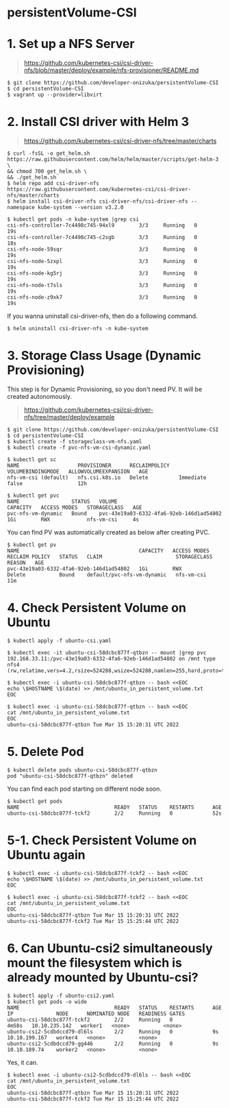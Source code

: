 # persistentVolume-CSI

# 1. Set up a NFS Server
> https://github.com/kubernetes-csi/csi-driver-nfs/blob/master/deploy/example/nfs-provisioner/README.md
```
$ git clone https://github.com/developer-onizuka/persistentVolume-CSI
$ cd persistentVolume-CSI
$ vagrant up --provider=libvirt
```

# 2. Install CSI driver with Helm 3
> https://github.com/kubernetes-csi/csi-driver-nfs/tree/master/charts
```
$ curl -fsSL -o get_helm.sh https://raw.githubusercontent.com/helm/helm/master/scripts/get-helm-3 \
&& chmod 700 get_helm.sh \
&& ./get_helm.sh
$ helm repo add csi-driver-nfs https://raw.githubusercontent.com/kubernetes-csi/csi-driver-nfs/master/charts
$ helm install csi-driver-nfs csi-driver-nfs/csi-driver-nfs --namespace kube-system --version v3.2.0
```
```
$ kubectl get pods -n kube-system |grep csi
csi-nfs-controller-7c4498c745-94xl9        3/3     Running   0             19s
csi-nfs-controller-7c4498c745-c2sgb        3/3     Running   0             18s
csi-nfs-node-59sqr                         3/3     Running   0             19s
csi-nfs-node-5zxpl                         3/3     Running   0             19s
csi-nfs-node-kg5rj                         3/3     Running   0             19s
csi-nfs-node-t7sls                         3/3     Running   0             19s
csi-nfs-node-z9xk7                         3/3     Running   0             19s
```

If you wanna uninstall csi-driver-nfs, then do a following command.
```
$ helm uninstall csi-driver-nfs -n kube-system
```

# 3. Storage Class Usage (Dynamic Provisioning)
This step is for Dynamic Provisioning, so you don't need PV. It will be created autonomously.
> https://github.com/kubernetes-csi/csi-driver-nfs/tree/master/deploy/example
```
$ git clone https://github.com/developer-onizuka/persistentVolume-CSI
$ cd persistentVolume-CSI
$ kubectl create -f storageclass-vm-nfs.yaml
$ kubectl create -f pvc-nfs-vm-csi-dynamic.yaml
```
```
$ kubectl get sc
NAME                   PROVISIONER      RECLAIMPOLICY   VOLUMEBINDINGMODE   ALLOWVOLUMEEXPANSION   AGE
nfs-vm-csi (default)   nfs.csi.k8s.io   Delete          Immediate           false                  12h

$ kubectl get pvc
NAME                 STATUS   VOLUME                                     CAPACITY   ACCESS MODES   STORAGECLASS   AGE
pvc-nfs-vm-dynamic   Bound    pvc-43e19a03-6332-4fa6-92eb-146d1ad54802   1Gi        RWX            nfs-vm-csi     4s
```

You can find PV was automatically created as below after creating PVC.
```
$ kubectl get pv
NAME                                       CAPACITY   ACCESS MODES   RECLAIM POLICY   STATUS   CLAIM                        STORAGECLASS   REASON   AGE
pvc-43e19a03-6332-4fa6-92eb-146d1ad54802   1Gi        RWX            Delete           Bound    default/pvc-nfs-vm-dynamic   nfs-vm-csi              11m
```


# 4. Check Persistent Volume on Ubuntu
```
$ kubectl apply -f ubuntu-csi.yaml
```
```
$ kubectl exec -it ubuntu-csi-58dcbc877f-qtbzn -- mount |grep pvc
192.168.33.11:/pvc-43e19a03-6332-4fa6-92eb-146d1ad54802 on /mnt type nfs4 (rw,relatime,vers=4.2,rsize=524288,wsize=524288,namlen=255,hard,proto=tcp,timeo=600,retrans=2,sec=sys,clientaddr=192.168.33.104,local_lock=none,addr=192.168.33.11)
```
```
$ kubectl exec -i ubuntu-csi-58dcbc877f-qtbzn -- bash <<EOC
echo \$HOSTNAME \$(date) >> /mnt/ubuntu_in_persistent_volume.txt
EOC

$ kubectl exec -i ubuntu-csi-58dcbc877f-qtbzn -- bash <<EOC
cat /mnt/ubuntu_in_persistent_volume.txt
EOC
ubuntu-csi-58dcbc877f-qtbzn Tue Mar 15 15:20:31 UTC 2022
```

# 5. Delete Pod
```
$ kubectl delete pods ubuntu-csi-58dcbc877f-qtbzn 
pod "ubuntu-csi-58dcbc877f-qtbzn" deleted
```
You can find each pod starting on different node soon.
```
$ kubectl get pods
NAME                               READY   STATUS    RESTARTS      AGE
ubuntu-csi-58dcbc877f-tckf2        2/2     Running   0             52s
```

# 5-1. Check Persistent Volume on Ubuntu again
```
$ kubectl exec -i ubuntu-csi-58dcbc877f-tckf2 -- bash <<EOC
echo \$HOSTNAME \$(date) >> /mnt/ubuntu_in_persistent_volume.txt
EOC

$ kubectl exec -i ubuntu-csi-58dcbc877f-tckf2 -- bash <<EOC
cat /mnt/ubuntu_in_persistent_volume.txt
EOC
ubuntu-csi-58dcbc877f-qtbzn Tue Mar 15 15:20:31 UTC 2022
ubuntu-csi-58dcbc877f-tckf2 Tue Mar 15 15:25:44 UTC 2022
```

# 6. Can Ubuntu-csi2 simultaneously mount the filesystem which is already mounted by Ubuntu-csi?
```
$ kubectl apply -f ubuntu-csi2.yaml
$ kubectl get pods -o wide
NAME                               READY   STATUS    RESTARTS      AGE     IP              NODE      NOMINATED NODE   READINESS GATES
ubuntu-csi-58dcbc877f-tckf2        2/2     Running   0             4m58s   10.10.235.142   worker1   <none>           <none>
ubuntu-csi2-5cdbdccd79-dl6ls       2/2     Running   0             9s      10.10.199.167   worker4   <none>           <none>
ubuntu-csi2-5cdbdccd79-gg446       2/2     Running   0             9s      10.10.189.74    worker2   <none>           <none>
```

Yes, it can.
```
$ kubectl exec -i ubuntu-csi2-5cdbdccd79-dl6ls -- bash <<EOC
cat /mnt/ubuntu_in_persistent_volume.txt
EOC
ubuntu-csi-58dcbc877f-qtbzn Tue Mar 15 15:20:31 UTC 2022
ubuntu-csi-58dcbc877f-tckf2 Tue Mar 15 15:25:44 UTC 2022
```
